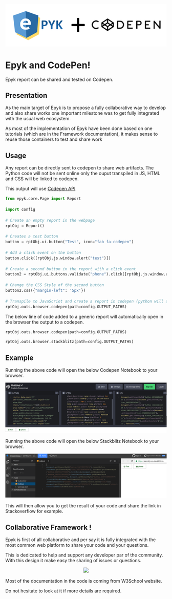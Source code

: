 

![](./static/images/logo.png)

# Epyk and CodePen!

Epyk report can be shared and tested on Codepen.

## Presentation

As the main target of Epyk is to propose a fully collaborative way to develop and also share works one important milestone was
to get fully integrated with the usual web ecosystem.

As most of the implementation of Epyk have been done based on one tutorials (which are in the Framework documentation), it makes
sense to reuse those containers to test and share work

## Usage

Any report can be directly sent to codepen to share web artifacts.
The Python code will not be sent online only the ouput transpiled in JS, HTML and CSS will be linked to codepen.

This output will use [Codepen API](https://codepen.io/guuslieben/post/codepen-api-v2)

```py
from epyk.core.Page import Report

import config

# Create an empty report in the webpage
rptObj = Report()

# Creates a test button
button = rptObj.ui.button("Test", icon="fab fa-codepen")

# Add a click event on the button
button.click([rptObj.js.window.alert("test")])

# Create a second button in the report with a click event
button2 = rptObj.ui.buttons.validate("phone").click([rptObj.js.window.alert("phone")])

# Change the CSS Style of the second button
button2.css({"margin-left": '5px'})

# Transpile to JavaScriot and create a report in codepen (python will automatically open the default browser)
rptObj.outs.browser.codepen(path=config.OUTPUT_PATHS)
```
The below line of code added to a generic report will automatically open in the browser the output to a codepen.

```py
rptObj.outs.browser.codepen(path=config.OUTPUT_PATHS)
```

```py
rptObj.outs.browser.stackblitz(path=config.OUTPUT_PATHS)
```

##  Example

Running the above code will open the below Codepen Notebook to your browser.

<div align="center" >
    <img src="https://github.com/epykure/epyk-templates-codepen/blob/master/static/images/codepen_view.PNG?raw=true">
</div>

Running the above code will open the below Stackblitz Notebook to your browser.

<div align="center" >
    <img src="https://github.com/epykure/epyk-templates-codepen/blob/master/static/images/stackblitz.PNG?raw=true">
</div>

This will then allow you to get the result of your code and share the link in Stackoverflow for example.


## Collaborative Framework !

Epyk is first of all collaborative and per say it is fully integrated with the most common
web platform to share your code and your questions.

This is dedicated to help and support any developer par of the community.
With this design it make easy the sharing of issues or questions.

<div align="center" >
    <img width=500 src="https://github.com/epykure/epyk-templates-notebooks/blob/master/static/images/collaborative.PNG?raw=true">
</div>

Most of the documentation in the code is coming from W3School website.

Do not hesitate to look at it if more details are required.
